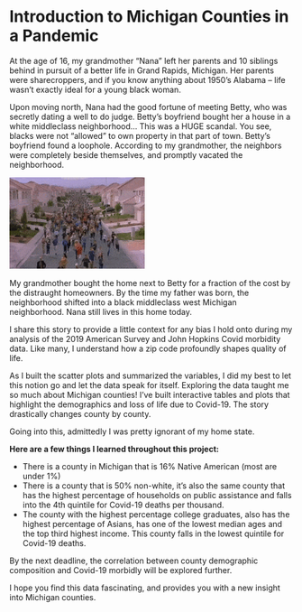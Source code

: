 # Introduction to Michigan Counties in a Pandemic

At the age of 16, my grandmother “Nana” left her parents and 10 siblings behind in pursuit of a better life in Grand Rapids, Michigan. Her parents were sharecroppers, and if you know anything about 1950’s Alabama – life wasn’t exactly ideal for a young black woman. 

Upon moving north, Nana had the good fortune of meeting Betty, who was secretly dating a well to do judge. Betty’s boyfriend bought her a house in a white middleclass neighborhood… This was a HUGE scandal. You see, blacks were not “allowed” to own property in that part of town. Betty’s boyfriend found a loophole. According to my grandmother, the neighbors were completely beside themselves, and promptly vacated the neighborhood. 

![Head of State Gif](https://github.com/BrookemWalters/BrookemWalters-Portfolio/blob/main/Stats%20518%20Final%20Project/Dramatic%20Images/ConsciousPowerfulColt-max-1mb.gif?raw=true)


My grandmother bought the home next to Betty for a fraction of the cost by the distraught homeowners. By the time my father was born, the neighborhood shifted into a black middleclass west Michigan neighborhood. Nana still lives in this home today. 
 
I share this story to provide a little context for any bias I hold onto during my analysis of the 2019 American Survey and John Hopkins Covid morbidity data. Like many, I understand how a zip code profoundly shapes quality of life. 

As I built the scatter plots and summarized the variables, I did my best to let this notion go and let the data speak for itself. 
Exploring the data taught me so much about Michigan counties! I’ve built interactive tables and plots that highlight the demographics and loss of life due to Covid-19. The story drastically changes county by county. 

Going into this, admittedly I was pretty ignorant of my home state.

**Here are a few things I learned throughout this project:**
- There is a county in Michigan that is 16% Native American (most are under 1%)
- There is a county that is 50% non-white, it’s also the same county that has the highest percentage of households on public assistance and falls into the 4th quintile for Covid-19 deaths per thousand. 
- The county with the highest percentage college graduates, also has the highest percentage of Asians, has one of the lowest median ages and the top third highest income. This county falls in the lowest quintile for Covid-19 deaths.

By the next deadline, the correlation between county demographic composition and Covid-19 morbidly will be explored further. 

I hope you find this data fascinating, and provides you with a new insight into Michigan counties. 